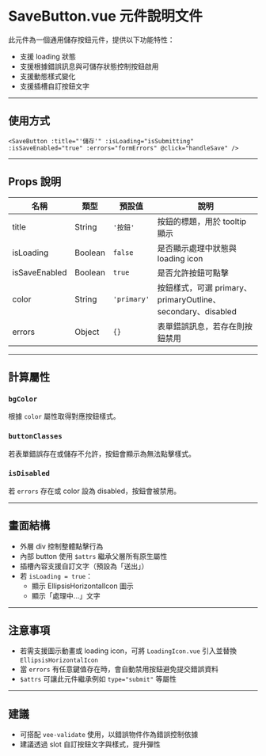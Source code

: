 # SaveButton.vue 元件說明文件

此元件為一個通用儲存按鈕元件，提供以下功能特性：

- 支援 loading 狀態
- 支援根據錯誤訊息與可儲存狀態控制按鈕啟用
- 支援動態樣式變化
- 支援插槽自訂按鈕文字

---

## 使用方式

```vue
<SaveButton :title="'儲存'" :isLoading="isSubmitting" :isSaveEnabled="true" :errors="formErrors" @click="handleSave" />
```

---

## Props 說明

| 名稱          | 類型    | 預設值      | 說明                                                        |
| ------------- | ------- | ----------- | ----------------------------------------------------------- |
| title         | String  | `'按鈕'`    | 按鈕的標題，用於 tooltip 顯示                               |
| isLoading     | Boolean | `false`     | 是否顯示處理中狀態與 loading icon                           |
| isSaveEnabled | Boolean | `true`      | 是否允許按鈕可點擊                                          |
| color         | String  | `'primary'` | 按鈕樣式，可選 primary、primaryOutline、secondary、disabled |
| errors        | Object  | `{}`        | 表單錯誤訊息，若存在則按鈕禁用                              |

---

## 計算屬性

### `bgColor`

根據 `color` 屬性取得對應按鈕樣式。

### `buttonClasses`

若表單錯誤存在或儲存不允許，按鈕會顯示為無法點擊樣式。

### `isDisabled`

若 `errors` 存在或 color 設為 disabled，按鈕會被禁用。

---

## 畫面結構

- 外層 div 控制整體點擊行為
- 內部 button 使用 `$attrs` 繼承父層所有原生屬性
- 插槽內容支援自訂文字（預設為「送出」）
- 若 `isLoading = true`：
  - 顯示 EllipsisHorizontalIcon 圖示
  - 顯示「處理中...」文字

---

## 注意事項

- 若需支援圖示動畫或 loading icon，可將 `LoadingIcon.vue` 引入並替換 `EllipsisHorizontalIcon`
- 當 `errors` 有任意鍵值存在時，會自動禁用按鈕避免提交錯誤資料
- `$attrs` 可讓此元件繼承例如 `type="submit"` 等屬性

---

## 建議

- 可搭配 `vee-validate` 使用，以錯誤物件作為錯誤控制依據
- 建議透過 slot 自訂按鈕文字與樣式，提升彈性
